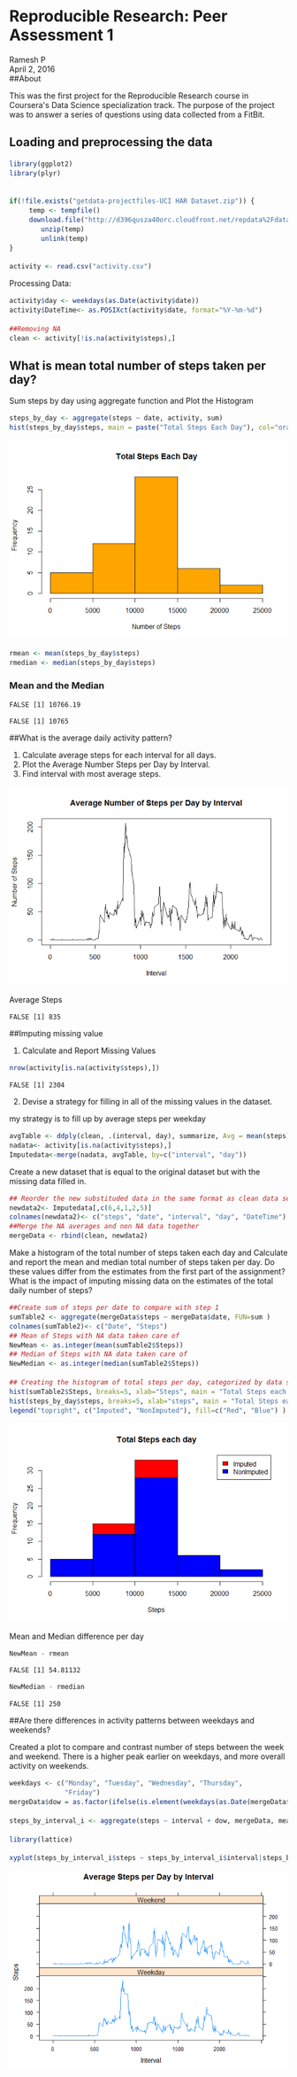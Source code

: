 # Reproducible Research: Peer Assessment 1
Ramesh P  
April 2, 2016  
##About

This was the first project for the Reproducible Research course in Coursera's Data Science specialization track. The purpose of the project was to answer a series of questions using data collected from a FitBit.


## Loading and preprocessing the data



```r
library(ggplot2)
library(plyr)


if(!file.exists("getdata-projectfiles-UCI HAR Dataset.zip")) {
     temp <- tempfile()
     download.file("http://d396qusza40orc.cloudfront.net/repdata%2Fdata%2Factivity.zip",temp)
        unzip(temp)
        unlink(temp)
}

activity <- read.csv("activity.csv")
```

Processing Data:


```r
activity$day <- weekdays(as.Date(activity$date))
activity$DateTime<- as.POSIXct(activity$date, format="%Y-%m-%d")

##Removing NA
clean <- activity[!is.na(activity$steps),]
```

## What is mean total number of steps taken per day?

Sum steps by day using aggregate function and Plot the Histogram


```r
steps_by_day <- aggregate(steps ~ date, activity, sum)
hist(steps_by_day$steps, main = paste("Total Steps Each Day"), col="orange", xlab="Number of Steps")
```

![](PA1_template_files/figure-html/unnamed-chunk-3-1.png)

```r
rmean <- mean(steps_by_day$steps)
rmedian <- median(steps_by_day$steps)
```

### Mean and the Median


```
FALSE [1] 10766.19
```

```
FALSE [1] 10765
```

##What is the average daily activity pattern?

1. Calculate average steps for each interval for all days.
2. Plot the Average Number Steps per Day by Interval.
3. Find interval with most average steps.

![](PA1_template_files/figure-html/unnamed-chunk-5-1.png)

Average Steps

```
FALSE [1] 835
```

##Imputing missing value

1. Calculate and Report Missing Values


```r
nrow(activity[is.na(activity$steps),])
```

```
FALSE [1] 2304
```

2. Devise a strategy for filling in all of the missing values in the dataset. 

 my strategy is to fill up by average steps per weekday
 
 

```r
avgTable <- ddply(clean, .(interval, day), summarize, Avg = mean(steps))
nadata<- activity[is.na(activity$steps),]
Imputedata<-merge(nadata, avgTable, by=c("interval", "day"))
```

Create a new dataset that is equal to the original dataset but with the missing data filled in.


```r
## Reorder the new substituded data in the same format as clean data set
newdata2<- Imputedata[,c(6,4,1,2,5)]
colnames(newdata2)<- c("steps", "date", "interval", "day", "DateTime")
##Merge the NA averages and non NA data together
mergeData <- rbind(clean, newdata2)
```

Make a histogram of the total number of steps taken each day and Calculate and report the mean and median total number of steps taken per day. Do these values differ from the estimates from the first part of the assignment? What is the impact of imputing missing data on the estimates of the total daily number of steps?


```r
##Create sum of steps per date to compare with step 1
sumTable2 <- aggregate(mergeData$steps ~ mergeData$date, FUN=sum )
colnames(sumTable2)<- c("Date", "Steps")
## Mean of Steps with NA data taken care of
NewMean <- as.integer(mean(sumTable2$Steps))
## Median of Steps with NA data taken care of
NewMedian <- as.integer(median(sumTable2$Steps))

## Creating the histogram of total steps per day, categorized by data set to show impact
hist(sumTable2$Steps, breaks=5, xlab="Steps", main = "Total Steps each day", col="Red")
hist(steps_by_day$steps, breaks=5, xlab="steps", main = "Total Steps each day", col="Blue", add=T)
legend("topright", c("Imputed", "NonImputed"), fill=c("Red", "Blue") )
```

![](PA1_template_files/figure-html/unnamed-chunk-10-1.png)

Mean and Median difference per day


```r
NewMean - rmean
```

```
FALSE [1] 54.81132
```

```r
NewMedian - rmedian
```

```
FALSE [1] 250
```


##Are there differences in activity patterns between weekdays and weekends?

Created a plot to compare and contrast number of steps between the week and weekend. There is a higher peak earlier on weekdays, and more overall activity on weekends.




```r
weekdays <- c("Monday", "Tuesday", "Wednesday", "Thursday", 
              "Friday")
mergeData$dow = as.factor(ifelse(is.element(weekdays(as.Date(mergeData$date)),weekdays), "Weekday", "Weekend"))

steps_by_interval_i <- aggregate(steps ~ interval + dow, mergeData, mean)

library(lattice)

xyplot(steps_by_interval_i$steps ~ steps_by_interval_i$interval|steps_by_interval_i$dow, main="Average Steps per Day by Interval",xlab="Interval", ylab="Steps",layout=c(1,2), type="l")
```

![](PA1_template_files/figure-html/unnamed-chunk-12-1.png)



